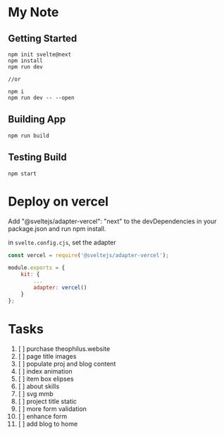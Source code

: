 # My Note

## Getting Started

```npm
npm init svelte@next
npm install
npm run dev

//or

npm i
npm run dev -- --open
```


## Building App

```npm
npm run build
```

## Testing Build

```npm
npm start
```


# Deploy on vercel

Add "@sveltejs/adapter-vercel": "next" to the devDependencies in your package.json and run npm install.

in `svelte.config.cjs`, set the adapter

```javascript
const vercel = require('@sveltejs/adapter-vercel');

module.exports = {
	kit: {
		...
		adapter: vercel()
	}
};
```


# Tasks

1. [ ] purchase theophilus.website
1. [ ] page title images
1. [ ] populate proj and blog content
1. [ ] index animation
1. [ ] item box elipses
1. [ ] about skills
1. [ ] svg mmb
1. [ ] project title static
1. [ ] more form validation
1. [ ] enhance form
1. [ ] add blog to home

